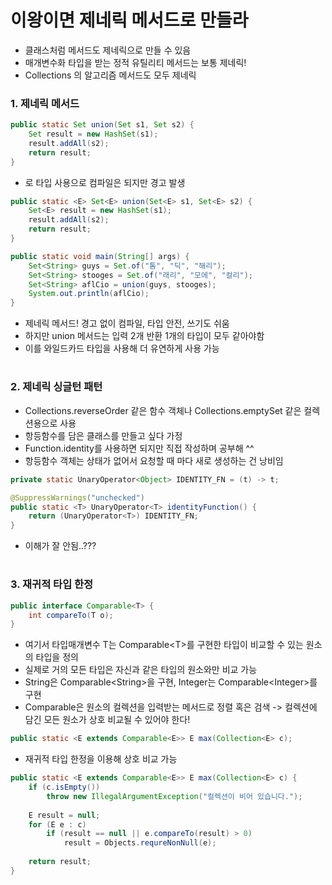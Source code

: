 # 이왕이면 제네릭 메서드로 만들라
- 클래스처럼 메서드도 제네릭으로 만들 수 있음
- 매개변수화 타입을 받는 정적 유틸리티 메서드는 보통 제네릭!
- Collections 의 알고리즘 메서드도 모두 제네릭

### 1. 제네릭 메서드

```java
public static Set union(Set s1, Set s2) {
    Set result = new HashSet(s1);
    result.addAll(s2);
    return result;
}
```

- 로 타입 사용으로 컴파일은 되지만 경고 발생

```java
public static <E> Set<E> union(Set<E> s1, Set<E> s2) {
    Set<E> result = new HashSet(s1);
    result.addAll(s2);
    return result;
}

public static void main(String[] args) {
    Set<String> guys = Set.of("톰", "딕", "해리");
    Set<String> stooges = Set.of("래리", "모에", "컬리");
    Set<String> aflCio = union(guys, stooges);
    System.out.println(aflCio);
}
```

- 제네릭 메서드! 경고 없이 컴파일, 타입 안전, 쓰기도 쉬움
- 하지만 union 메서드는 입력 2개 반환 1개의 타입이 모두 같아야함
- 이를 와일드카드 타입을 사용해 더 유연하게 사용 가능

#
### 2. 제네릭 싱글턴 패턴

- Collections.reverseOrder 같은 함수 객체나 Collections.emptySet 같은 컬렉션용으로 사용
- 항등함수를 담은 클래스를 만들고 싶다 가정
- Function.identity를 사용하면 되지만 직접 작성하며 공부해 ^^
- 항등함수 객체는 상태가 없어서 요청할 때 마다 새로 생성하는 건 낭비임

```java
private static UnaryOperator<Object> IDENTITY_FN = (t) -> t;

@SuppressWarnings("unchecked")
public static <T> UnaryOperator<T> identityFunction() {
    return (UnaryOperator<T>) IDENTITY_FN;
}
```
- 이해가 잘 안됨..???


#
### 3. 재귀적 타입 한정

```java
public interface Comparable<T> {
    int compareTo(T o);
}
```

- 여기서 타입매개변수 T는 Comparable\<T>를 구현한 타입이 비교할 수 있는 원소의 타입을 정의
- 실제로 거의 모든 타입은 자신과 같은 타입의 원소와만 비교 가능
- String은 Comparable\<String>을 구현, Integer는 Comparable\<Integer>를 구현
- Comparable은 원소의 컬렉션을 입력받는 메서드로 정렬 혹은 검색 -> 컬렉션에 담긴 모든 원소가 상호 비교될 수 있어야 한다!


```java
public static <E extends Comparable<E>> E max(Collection<E> c);
```
- 재귀적 타입 한정을 이용해 상호 비교 가능

```java
public static <E extends Comparable<E>> E max(Collection<E> c) {
    if (c.isEmpty())
        throw new IllegalArgumentException("컬렉션이 비어 있습니다.");
 
    E result = null;
    for (E e : c)
        if (result == null || e.compareTo(result) > 0)
            result = Objects.requreNonNull(e);
    
    return result;
}
```
